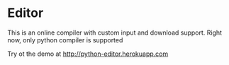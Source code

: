 # Editor

This is an online compiler with custom input and download support.
Right now, only python compiler is supported

Try ot the demo at http://python-editor.herokuapp.com
